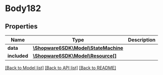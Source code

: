 # Body182

## Properties
Name | Type | Description | Notes
------------ | ------------- | ------------- | -------------
**data** | [**\Shopware6SDK\Model\StateMachine**](StateMachine.md) |  | [optional] 
**included** | [**\Shopware6SDK\Model\Resource[]**](Resource.md) |  | [optional] 

[[Back to Model list]](../../README.md#documentation-for-models) [[Back to API list]](../../README.md#documentation-for-api-endpoints) [[Back to README]](../../README.md)

